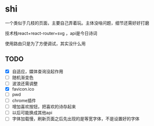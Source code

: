 # shi

一个类似于几枝的页面，主要自己弄着玩。主体没啥问题，细节还需好好打磨

技术栈react+react-router+svg ，api是今日诗词

使用路由只是为了方便调试，其实没什么用

## TODO
- [x] 自适应，媒体查询没起作用
- [ ] 随机渐变色
- [ ] 波浪还需调整
- [x] favicon.ico
- [ ] pwd
- [ ] chrome插件
- [ ] 增加喜欢按钮，把喜欢的诗存起来
- [ ] 以后可能换成其他api
- [ ] 字体加载慢，刷新页面之后先出现的是等宽字体，不是设置好的字体
